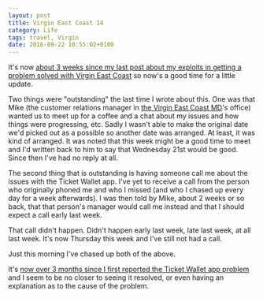 ```yaml
---
layout: post
title: Virgin East Coast 14
category: Life
tags: travel, Virgin
date: 2016-09-22 10:55:02+0100
---
```


It's now
[about 3 weeks since my last post about my exploits in getting a problem solved with Virgin East Coast](/2016/09/02/virgin_east_coast_13.html)
so now's a good time for a little update.

Two things were "outstanding" the last time I wrote about this. One was that
Mike (the customer relations manager in
[the Virgin East Coast MD](https://twitter.com/davidhorne)'s office) wanted
us to meet up for a coffee and a chat about my issues and how things were
progressing, etc. Sadly I wasn't able to make the original date we'd picked
out as a possible so another date was arranged. At least, it was kind of
arranged. It was noted that this week might be a good time to meet and I'd
written back to him to say that Wednesday 21st would be good. Since then
I've had no reply at all.

The second thing that is outstanding is having someone call me about the
issues with the Ticket Wallet app. I've yet to receive a call from the
person who originally phoned me and who I missed (and who I chased up every
day for a week afterwards). I was then told by Mike, about 2 weeks or so
back, that that person's manager would call me instead and that I should
expect a call early last week.

That call didn't happen. Didn't happen early last week, late last week, at
all last week. It's now Thursday this week and I've still not had a call.

Just this morning I've chased up both of the above.

It's
[now over 3 months since I first reported the Ticket Wallet app problem](/2016/06/17/virgin_east_coast.html)
and I seem to be no closer to seeing it resolved, or even having an
explanation as to the cause of the problem.

[//]: # (2016-09-22-virgin_east_coast_14.md ends here)

